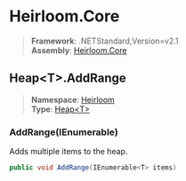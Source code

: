 # Heirloom.Core

> **Framework**: .NETStandard,Version=v2.1  
> **Assembly**: [Heirloom.Core][0]  

## Heap\<T>.AddRange

> **Namespace**: [Heirloom][0]  
> **Type**: [Heap\<T>][1]  

### AddRange(IEnumerable<T>)

Adds multiple items to the heap.

```cs
public void AddRange(IEnumerable<T> items)
```

[0]: ../../../Heirloom.Core.md
[1]: ../Heap[T].md
